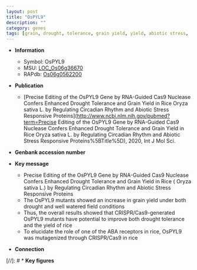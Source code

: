 ```yaml
---
layout: post
title: "OsPYL9"
description: ""
category: genes
tags: [grain, drought, tolerance, grain yield, yield, abiotic stress,  ABA , drought tolerance, stress, biotic stress, ABA]
---
```


* **Information**  
    + Symbol: OsPYL9  
    + MSU: [LOC_Os06g36670](http://rice.uga.edu/cgi-bin/ORF_infopage.cgi?orf=LOC_Os06g36670)  
    + RAPdb: [Os06g0562200](http://rapdb.dna.affrc.go.jp/viewer/gbrowse_details/irgsp1?name=Os06g0562200)  

* **Publication**  
    + [Precise Editing of the OsPYL9 Gene by RNA-Guided Cas9 Nuclease Confers Enhanced Drought Tolerance and Grain Yield in Rice  Oryza sativa L. by Regulating Circadian Rhythm and Abiotic Stress Responsive Proteins](http://www.ncbi.nlm.nih.gov/pubmed?term=Precise Editing of the OsPYL9 Gene by RNA-Guided Cas9 Nuclease Confers Enhanced Drought Tolerance and Grain Yield in Rice  Oryza sativa L. by Regulating Circadian Rhythm and Abiotic Stress Responsive Proteins%5BTitle%5D), 2020, Int J Mol Sci.

* **Genbank accession number**  

* **Key message**  
    + Precise Editing of the OsPYL9 Gene by RNA-Guided Cas9 Nuclease Confers Enhanced Drought Tolerance and Grain Yield in Rice ( Oryza sativa L.) by Regulating Circadian Rhythm and Abiotic Stress Responsive Proteins
    + The OsPYL9 mutants showed an increase in grain yield under both drought and well watered field conditions
    + Thus, the overall results showed that CRISPR/Cas9-generated OsPYL9 mutants have potential to improve both drought tolerance and the yield of rice
    + To elucidate the role of one of the ABA receptors in rice, OsPYL9 was mutagenized through CRISPR/Cas9 in rice

* **Connection**  

[//]: # * **Key figures**  


